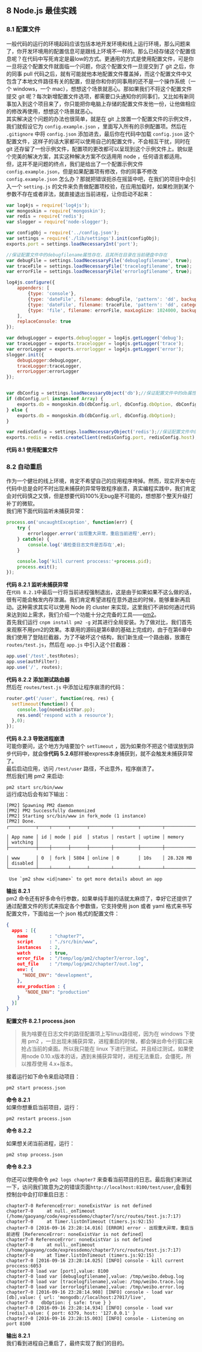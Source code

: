 ## 8 Node.js 最佳实践

### 8.1 配置文件
一般代码的运行的环境起码应该包括本地开发环境和线上运行环境，那么问题来了，你开发环境用的配置信息可是跟线上环境不一样的。那么已经存储这个配置信息呢？在代码中写死肯定是最low的方式。更通用的方式是使用配置文件，可是你一旦将这个配置文件就面临一个问题，你这个配置文件一旦提交到了 git 之后，你的同事 pull 代码之后，就有可能就他本地配置文件覆盖掉，而这个配置文件中又包含了本地文件路径有关的配置，但是你和你的同事用的还不是一个操作系统（一个 windows，一个 mac），想想这个场景就恶心。那如果我们不将这个配置文件提交 git 呢？每次新增配置文件选项，都需要口头通知你的同事们，又比如有新同事加入到这个项目来了，你只能把你电脑上存储的配置文件发他一份，让他做相应的修改再使用，想想这个场景就恶心。  
其实解决这个问题的办法也很简单，就是在 git 上放置一个配置文件的示例文件，我们就假设它为 `config.example.json` ，里面写入所有的示例配置项。然后在 `.gitignore` 中将 `config.json` 添加进去，最后你在代码中加载 `config.json` 这个配置文件，这样子的话大家都可以使用自己的配置文件，不会相互干扰，同时在 git 还存留了一份示例文件，配置项的更改都可以呈现到这个示例文件上。貌似是个完美的解决方案，其实这种解决方案不仅适用用 node ，任何语言都适用。  
但，这并不是问题的终点，我们是给出了一个配置示例文件 `config.example.json`，但是如果配置项有修改，你的同事不修改 `config.example.json` 怎么办？那就把错误扼杀在摇篮中吧，在我们的项目中会引入一个 `setting.js` 的文件来负责做配置项校验，在应用加载时，如果检测到某个参数不存在或者非法，就直接退出当前进程，让你启动不起来：  

```javascript
var log4js = require('log4js');
var mongoskin = require('mongoskin');
var redis = require('redis');
var slogger = require('node-slogger');

var configObj = require('../config.json');
var settings = require('./lib/settings').init(configObj);
exports.port = settings.loadNecessaryInt('port');

//保证配置文件中的debugfilename属性存在，且其所在目录在当前硬盘中存在
var debugFile = settings.loadNecessaryFile('debuglogfilename', true);
var traceFile = settings.loadNecessaryFile('tracelogfilename', true);
var errorFile = settings.loadNecessaryFile('errorlogfilename', true);

log4js.configure({
    appenders: [
        {type: 'console'},
        {type: 'dateFile', filename: debugFile, 'pattern': 'dd', backups: 10, category: 'debug'}, //
        {type: 'dateFile', filename: traceFile, 'pattern': 'dd', category: 'trace'},
        {type: 'file', filename: errorFile, maxLogSize: 1024000, backups: 10, category: 'error'}
    ],
    replaceConsole: true
});

var debugLogger = exports.debuglogger = log4js.getLogger('debug');
var traceLogger = exports.tracelogger = log4js.getLogger('trace');
var errorLogger = exports.errorlogger = log4js.getLogger('error');
slogger.init({
    debugLogger:debugLogger,
    traceLogger:traceLogger,
    errorLogger:errorLogger
});


var dbConfig = settings.loadNecessaryObject('db');//保证配置文件中的db属性存在
if (dbConfig.url instanceof Array) {
    exports.db = mongoskin.db(dbConfig.url, dbConfig.dbOption, dbConfig.relsetOption);
} else {
    exports.db = mongoskin.db(dbConfig.url, dbConfig.dbOption);
}

var redisConfig = settings.loadNecessaryObject('redis');//保证配置文件中的redis属性存在
exports.redis = redis.createClient(redisConfig.port, redisConfig.host);
```  
**代码 8.1 使用配置文件**  
### 8.2 自动重启
作为一个健壮的线上环境，肯定不希望自己的应用程序垮掉。然而，现实开发中在代码中总是会时不时出现未捕获的异常导致程序崩溃，真实编程实践中，我们肯定会对代码慎之又慎，但是想要代码100%无bug是不可能的，想想那个整天升级打补丁的微软。  
我们用下面代码监听未捕获异常：  

```javascript
process.on('uncaughtException', function(err) {
    try {
        errorlogger.error('出现重大异常，重启当前进程',err);
    } catch(e) {
        console.log('请检查日志文件是否存在',e);
    }

    console.log('kill current proccess:'+process.pid);
    process.exit();
});
```
**代码 8.2.1 监听未捕获异常**  
在`代码 8.2.1`中最后一行将当前进程强制退出，这是由于如果如果不这么做的话，很有可能会触发内存泄漏。我们肯定希望进程在意外退出的时候，能够重新再启动。这种需求其实可以使用 Node 的 cluster 来实现，这里我们不讲如何通过代码来达到如上需求，我们介绍一个功能十分之完备的工具——[pm2](http://pm2.keymetrics.io/)。  
首先我们运行 `cnpm install pm2 -g` 对其进行全局安装。为了做对比，我们首先来观察不用pm2的效果。本章用的源码是第6章的基础上完成的，由于在第6章中我们使用了登陆拦截器，为了不破坏这个结构，我们新生成一个路由器，放置在 `routes/test.js`，然后在 `app.js` 中引入这个拦截器：

```javascript
app.use('/test',testRotes);
app.use(authFilter);
app.use('/', routes);
```
**代码 8.2.2 添加测试路由器**  
然后在 `routes/test.js` 中添加让程序崩溃的代码：

```javascript
router.get('/user', function(req, res) {
  setTimeout(function() {
    console.log(noneExistVar.pp);
    res.send('respond with a resource');
  },0);  
});
```
**代码 8.2.3 导致进程崩溃**  
可能你要问，这个地方为啥要加个 `setTimeout` ，因为如果你不把这个错误放到异步代码中，就会像**代码 5.2.6**那样被express本身捕获到，就不会触发未捕获异常了。  
最后启动应用，访问 `/test/user` 路径，不出意外，程序崩溃了。  
然后我们用 pm2 来启动:  

`pm2 start src/bin/www`   
运行成功后会有如下输出：

```
[PM2] Spawning PM2 daemon                                                                                                         
[PM2] PM2 Successfully daemonized                                                                                                 
[PM2] Starting src/bin/www in fork_mode (1 instance)                                                                              
[PM2] Done.                                                                                                                       
┌──────────┬────┬──────┬──────┬────────┬─────────┬────────┬─────────────┬──────────┐                                                                  
                                                                                                              
│ App name │ id │ mode │ pid  │ status │ restart │ uptime │ memory      │ watching │                                              
├──────────┼────┼──────┼──────┼────────┼─────────┼────────┼─────────────┼──────────┤                                                                  
                                                                                                              
│ www      │ 0  │ fork │ 5804 │ online │ 0       │ 10s    │ 28.328 MB   │ disabled │                                              
└──────────┴────┴──────┴──────┴────────┴─────────┴────────┴─────────────┴──────────┘                                                                  
                                                                                                              
 Use `pm2 show <id|name>` to get more details about an app
```  
**输出 8.2.1**  
pm2 命令还有好多命令行参数，如果单纯手敲的话就太麻烦了，幸好它还提供了通过配置文件的形式来指定各个参数值，它支持使用 json 或者 yaml 格式来书写配置文件，下面给出一个 json 格式的配置文件：

```json
{
  apps : [{
    name        : "chapter7",
    script      : "./src/bin/www",
    instances   : 2,
    watch       : true,
    error_file  : "/temp/log/pm2/chapter7/error.log",
    out_file    : "/temp/log/pm2/chapter7/out.log",
    env: {
      "NODE_ENV": "development",
    },
    env_production : {
       "NODE_ENV": "production"
    }
  }]
}
```  
**配置文件 8.2.1 process.json**  
> 我为啥要在日志文件的路径配置项上写linux路径呢，因为在 windows 下使用 pm2 ，一旦出现未捕获异常，进程重启的时候，都会弹出命令行窗口来抢占当前的桌面。所以我只能在 linux 下进行测试。并且经过测试，如果使用node 0.10.x版本的话，遇到未捕获异常时，进程无法重启，会僵死，所以推荐使用 4.x+版本。


接着运行如下命令来启动项目：

```
pm2 start process.json
```  
**命令 8.2.1**  
如果你想重启当前项目，运行：  

```
pm2 restart process.json
```
**命令 8.2.2**  

如果想关闭当前进程，运行：

```
pm2 stop process.json
```
**命令 8.2.3**  


你还可以使用命令 `pm2 logs chapter7` 来查看当前项目的日志。最后我们来测试一下，访问我们故意为之的错误页面`http://localhost:8100/test/user`,会看到控制台中会打印重启日志：

```
chapter7-0 ReferenceError: noneExistVar is not defined
chapter7-0     at null._onTimeout (/home/gaoyang/code/expressdemo/chapter7/src/routes/test.js:7:17)
chapter7-0     at Timer.listOnTimeout (timers.js:92:15)
chapter7-0 [2016-09-16 23:28:14.016] [ERROR] error - 出现重大异常，重启当前进程 [ReferenceError: noneExistVar is not defined]
chapter7-0 ReferenceError: noneExistVar is not defined
chapter7-0     at null._onTimeout (/home/gaoyang/code/expressdemo/chapter7/src/routes/test.js:7:17)
chapter7-0     at Timer.listOnTimeout (timers.js:92:15)
chapter7-0 [2016-09-16 23:28:14.025] [INFO] console - kill current proccess:6053
chapter7-0 load var [port],value: 8100
chapter7-0 load var [debuglogfilename],value: /tmp/weibo.debug.log
chapter7-0 load var [tracelogfilename],value: /tmp/weibo.trace.log
chapter7-0 load var [errorlogfilename],value: /tmp/weibo.error.log
chapter7-0 [2016-09-16 23:28:14.908] [INFO] console - load var [db],value: { url: 'mongodb://localhost:27017/live',
chapter7-0   dbOption: { safe: true } }
chapter7-0 [2016-09-16 23:28:14.934] [INFO] console - load var [redis],value: { port: 6379, host: '127.0.0.1' }
chapter7-0 [2016-09-16 23:28:15.003] [INFO] console - Listening on port 8100
```
**输出 8.2.1**  
我们看到进程自己重启了，最终实现了我们的目的。  

